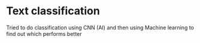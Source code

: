 # Text classification
Tried to do classification using CNN (AI) and then using Machine learning to find out which performs better
